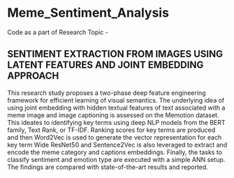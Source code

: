 # Meme_Sentiment_Analysis

Code as a part of Research Topic - 
## SENTIMENT EXTRACTION FROM IMAGES USING LATENT FEATURES AND JOINT EMBEDDING APPROACH

This research study proposes a two-phase deep feature engineering framework for efficient learning of visual semantics. The underlying idea of using joint embedding with hidden textual features of text associated with a meme image and image captioning is assessed on the Memotion dataset. This ideates to identifying key terms using deep NLP models from the BERT family, Text Rank, or TF-IDF. Ranking scores for key terms are produced and then Word2Vec is used to generate the vector representation for each key term Wide ResNet50 and Sentence2Vec is also leveraged to extract and encode the meme category and captions embeddings. Finally, the tasks to classify sentiment and emotion type are executed with a simple ANN setup. The findings are compared with state-of-the-art results and reported.
